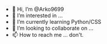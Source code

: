 - 👋 Hi, I’m @Arko9699
- 👀 I’m interested in ...
- 🌱 I’m currently learning Python/CSS
- 💞️ I’m looking to collaborate on ...
- 📫 How to reach me ... don't.

<!---
Arko9699/Arko9699 is a ✨ special ✨ repository because its `README.md` (this file) appears on your GitHub profile.
You can click the Preview link to take a look at your changes.
--->
